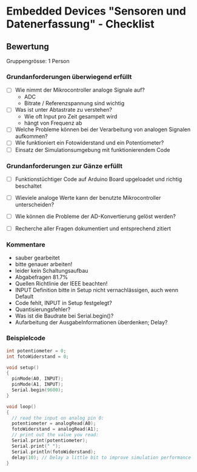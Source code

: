 # Embedded Devices "Sensoren und Datenerfassung" - Checklist

## Bewertung 
Gruppengrösse: 1 Person

### Grundanforderungen **überwiegend erfüllt**
- [ ] Wie nimmt der Mikrocontroller analoge Signale auf?
    * ADC
    * Bitrate / Referenzspannung sind wichtig
- [ ] Was ist unter Abtastrate zu verstehen?
    * Wie oft Input pro Zeit gesampelt wird
    * hängt von Frequenz ab
- [ ] Welche Probleme können bei der Verarbeitung von analogen Signalen aufkommen?
- [ ] Wie funktioniert ein Fotowiderstand und ein Potentiometer?
- [ ] Einsatz der Simulationsumgebung mit funktionierendem Code

### Grundanforderungen **zur Gänze erfüllt**
- [ ] Funktionstüchtiger Code auf Arduino Board upgeloadet und richtig beschaltet
- [ ] Wieviele analoge Werte kann der benutzte Mikrocontroller unterscheiden?
- [ ] Wie können die Probleme der AD-Konvertierung gelöst werden?
- [ ] Recherche aller Fragen dokumentiert und entsprechend zitiert


### Kommentare
- sauber gearbeitet
- bitte genauer arbeiten!
- leider kein Schaltungsaufbau
- Abgabefragen 81.7%
- Quellen Richtlinie der IEEE beachten!
- INPUT Definition bitte in Setup nicht vernachlässigen, auch wenn Default
- Code fehlt, INPUT in Setup festgelegt?
- Quantisierungsfehler?
- Was ist die Baudrate bei Serial.begin()?
- Aufarbeitung der AusgabeInformationen überdenken; Delay?


### Beispielcode
```C
int potentiometer = 0;
int fotoWiderstand = 0;

void setup()
{
  pinMode(A0, INPUT);
  pinMode(A1, INPUT);
  Serial.begin(9600);
}

void loop()
{
  // read the input on analog pin 0:
  potentiometer = analogRead(A0);
  fotoWiderstand = analogRead(A1);
  // print out the value you read:
  Serial.print(potentiometer);
  Serial.print(" ");
  Serial.println(fotoWiderstand);
  delay(10); // Delay a little bit to improve simulation performance
}
```
